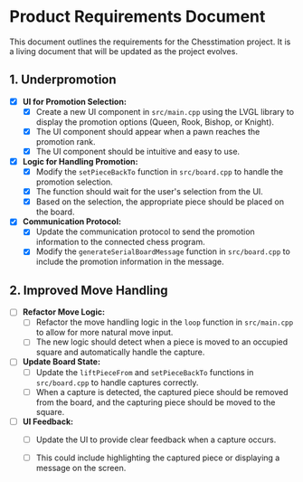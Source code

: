 # Product Requirements Document

This document outlines the requirements for the Chesstimation project. It is a living document that will be updated as the project evolves.

## 1. Underpromotion

- [x] **UI for Promotion Selection:**
    - [x] Create a new UI component in `src/main.cpp` using the LVGL library to display the promotion options (Queen, Rook, Bishop, or Knight).
    - [x] The UI component should appear when a pawn reaches the promotion rank.
    - [x] The UI component should be intuitive and easy to use.

- [x] **Logic for Handling Promotion:**
    - [x] Modify the `setPieceBackTo` function in `src/board.cpp` to handle the promotion selection.
    - [x] The function should wait for the user's selection from the UI.
    - [x] Based on the selection, the appropriate piece should be placed on the board.

- [x] **Communication Protocol:**
    - [x] Update the communication protocol to send the promotion information to the connected chess program.
    - [x] Modify the `generateSerialBoardMessage` function in `src/board.cpp` to include the promotion information in the message.

## 2. Improved Move Handling

- [ ] **Refactor Move Logic:**
    - [ ] Refactor the move handling logic in the `loop` function in `src/main.cpp` to allow for more natural move input.
    - [ ] The new logic should detect when a piece is moved to an occupied square and automatically handle the capture.

- [ ] **Update Board State:**
    - [ ] Update the `liftPieceFrom` and `setPieceBackTo` functions in `src/board.cpp` to handle captures correctly.
    - [ ] When a capture is detected, the captured piece should be removed from the board, and the capturing piece should be moved to the square.

- [ ] **UI Feedback:**
    - [ ] Update the UI to provide clear feedback when a capture occurs.
    - [ ] This could include highlighting the captured piece or displaying a message on the screen.

